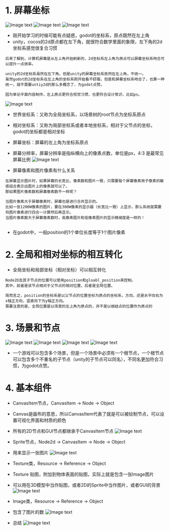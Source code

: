 # 1. 屏幕坐标

![Image text](image/坐标系.png)
![Image text](image/坐标系-godot-1.png)
![Image text](image/坐标系-godot-4个象限.png)

- 刚开始学习的时候可能有点疑惑，godot的坐标系，原点既然在左上角
- unity，cocos的2d原点都在左下角，就很符合数学里面的象限，左下角的2d坐标系感觉很复合习惯

```
后来了解到，计算机屏幕是从左上角开始刷新的，2d坐标系左上角为原点可以屏幕坐标系吻合可以提升一点效率。  

unity的2d坐标系虽然在左下角，但是unity的屏幕坐标系依然在左上角，不统一。
虽然godot的2d坐标系在左上角的坐标系刚开始看不舒服，但是和屏幕坐标系吻合了，也算一种统一，就不需要untiy2d的那么多概念了，为godot点赞。

因为单论平面内容制作，左上原点更符合视觉习惯，也更符合设计常识，比如ps。
```

![Image text](image/坐标系-ps.JPG)

- 世界坐标系：又称为全局坐标系，以场景树的root节点为坐标系原点
- 相对坐标系：又称为局部坐标系或者本地坐标系，相对于父节点的坐标，godot的坐标都是相对坐标
- 屏幕坐标：屏幕的左上角为坐标系原点


- 屏幕分辨率，屏幕分辨率是指纵横向上的像素点数，单位是px，4:3 是最常见屏幕比例
  ![Image text](image/pixel.jpg)


- 屏幕像素和图片像素有什么关系

```
在屏幕显示图片时，如果屏幕的长宽比、像素数和图片一致，只需要每个屏幕像素用子像素的敏感组合表示出图片上的像素就可以了。
那如果图片像素数和屏幕像素数不一样呢？

当图片像素大于屏幕像素时，屏幕也是进行合并显示的。
比如一张1200W像素的图片，要在300W像素的显示器（长宽比一致）上显示，那么系统就需要将图片像素进行四合一计算然后再显示。
当图片像素数大于屏幕像素数时，高像素图片和低像素图片的显示精细度是一样的！


```

- 在godot中，一般position的1个单位长度等于1个图片像素

# 2. 全局和相对坐标的相互转化

- 全局坐标和局部坐标（相对坐标）可以相互转化

```
Node2D及其子节点的位置可以使用position和gloabl_position来控制。
其中，前者是该节点相对于父节点的相对位置，后者是全局位置。

简而言之，position的坐标系是以父节点的位置坐标为原点的坐标系，方向，还是水平向右为x轴正方向，竖直向下为y轴正方向。
需要注意的是，全局位置是以场景的左上角为原点的，并不是以根结点的位置作为原点的
```

# 3. 场景和节点

![Image text](image/场景.png)
![Image text](image/节点.png)
![Image text](image/节点渲染顺序.png)
![Image text](image/节点的顺序.png)

- 一个游戏可以包含多个场景，但是一个场景中必须有一个根节点，一个根节点可以包含多个不重名的子节点（unity的子节点可以同名），不同名更加符合习惯，为godot点赞。

# 4. 基本组件

- CanvasItem节点，CanvasItem -> Node -> Object
- Canvas是画布的意思，所以CanvasItem代表了就是可以被绘制节点，可以设置可视化界面和材质的颜色
- 所有的2D节点和GUI节点都继承于CanvasItem节点
  ![Image text](./image/component1.png)


- Sprite节点，Node2d -> CanvasItem -> Node -> Object
- 用来显示一张图片
  ![Image text](./image/component2.png)


- Texture类，Resource -> Reference -> Object
- Texture 贴图，附加到物体表面的贴图，实际上就是包含一张Image图片
- 可以用在3D模型中当作贴图，或者2D的Sprite中当作图片，或者GUI的背景
  ![Image text](./image/component3.png)


- Image类，Resource -> Reference -> Object
- 包含了图片的数
  ![Image text](./image/component4.png)


- 总结
  ![Image text](./image/component5.png)
